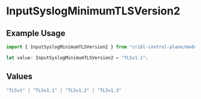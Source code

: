 # InputSyslogMinimumTLSVersion2

## Example Usage

```typescript
import { InputSyslogMinimumTLSVersion2 } from "cribl-control-plane/models";

let value: InputSyslogMinimumTLSVersion2 = "TLSv1.1";
```

## Values

```typescript
"TLSv1" | "TLSv1.1" | "TLSv1.2" | "TLSv1.3"
```